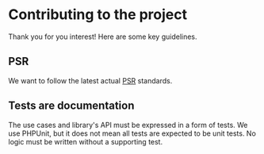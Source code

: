 # Contributing to the project
Thank you for you interest! Here are some key guidelines.

## PSR
We want to follow the latest actual [PSR](http://www.php-fig.org/psr/) standards.

## Tests are documentation
The use cases and library's API must be expressed in a form of tests. We use PHPUnit, but it does not mean all tests
are expected to be unit tests. No logic must be written without a supporting test.
